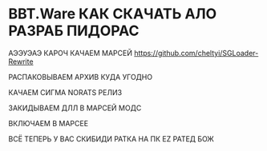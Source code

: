 # BBT.Ware КАК СКАЧАТЬ АЛО РАЗРАБ ПИДОРАС
АЭЭУЭАЭ КАРОЧ КАЧАЕМ МАРСЕЙ https://github.com/cheltyi/SGLoader-Rewrite

РАСПАКОВЫВАЕМ АРХИВ КУДА УГОДНО

КАЧАЕМ СИГМА NORATS РЕЛИЗ

ЗАКИДЫВАЕМ ДЛЛ В МАРСЕЙ МОДС

ВКЛЮЧАЕМ В МАРСЕЕ

ВСЁ ТЕПЕРЬ У ВАС СКИБИДИ РАТКА НА ПК EZ РАТЕД БОЖ

